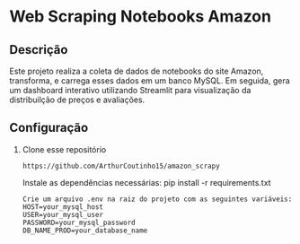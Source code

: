 <h1>Web Scraping Notebooks Amazon</h1>
<h2>Descrição</h2>
<p>Este projeto realiza a coleta de dados de notebooks do site Amazon, transforma, e carrega esses dados em um banco MySQL.     
Em seguida, gera um dashboard interativo utilizando Streamlit para visualização da distribuilção de preços e avaliações.</p>
<h2>Configuração</h2>
<ol>
    <li>Clone esse repositório</li>
    <pre><code>https://github.com/ArthurCoutinho15/amazon_scrapy</code></pre>
    Instale as dependências necessárias:
    pip install -r requirements.txt

    Crie um arquivo .env na raiz do projeto com as seguintes variáveis:
    HOST=your_mysql_host
    USER=your_mysql_user
    PASSWORD=your_mysql_password
    DB_NAME_PROD=your_database_name
</ol>
